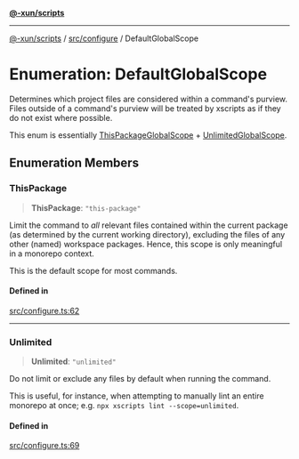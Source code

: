 [**@-xun/scripts**](../../../README.md)

***

[@-xun/scripts](../../../README.md) / [src/configure](../README.md) / DefaultGlobalScope

# Enumeration: DefaultGlobalScope

Determines which project files are considered within a command's purview.
Files outside of a command's purview will be treated by xscripts as if they
do not exist where possible.

This enum is essentially [ThisPackageGlobalScope](ThisPackageGlobalScope.md) +
[UnlimitedGlobalScope](UnlimitedGlobalScope.md).

## Enumeration Members

### ThisPackage

> **ThisPackage**: `"this-package"`

Limit the command to _all_ relevant files contained within the current
package (as determined by the current working directory), excluding the
files of any other (named) workspace packages. Hence, this scope is only
meaningful in a monorepo context.

This is the default scope for most commands.

#### Defined in

[src/configure.ts:62](https://github.com/Xunnamius/xscripts/blob/08b8dd169c5f24bef791b640ada35bc11e6e6e8e/src/configure.ts#L62)

***

### Unlimited

> **Unlimited**: `"unlimited"`

Do not limit or exclude any files by default when running the command.

This is useful, for instance, when attempting to manually lint an entire
monorepo at once; e.g. `npx xscripts lint --scope=unlimited`.

#### Defined in

[src/configure.ts:69](https://github.com/Xunnamius/xscripts/blob/08b8dd169c5f24bef791b640ada35bc11e6e6e8e/src/configure.ts#L69)
